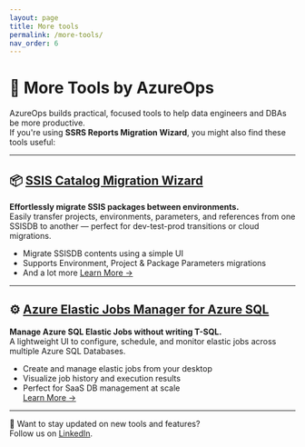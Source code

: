 ```yaml
---
layout: page
title: More tools
permalink: /more-tools/
nav_order: 6
---
```


# 🚀 More Tools by AzureOps

AzureOps builds practical, focused tools to help data engineers and DBAs be more productive.  
If you're using **SSRS Reports Migration Wizard**, you might also find these tools useful:

---

## 📦 [SSIS Catalog Migration Wizard]([https://ssiscataloger.azureops.org/](https://marketplace.visualstudio.com/items?itemName=AzureOps.ssiscatalogerpro))

**Effortlessly migrate SSIS packages between environments.**  
Easily transfer projects, environments, parameters, and references from one SSISDB to another — perfect for dev-test-prod transitions or cloud migrations.

- Migrate SSISDB contents using a simple UI
- Supports Environment, Project & Package Parameters migrations
- And a lot more
[Learn More →](https://ssiscataloger.azureops.org/)

---

## ⚙️ [Azure Elastic Jobs Manager for Azure SQL](https://marketplace.visualstudio.com/items?itemName=AzureOps.elasticjobsmanager22)

**Manage Azure SQL Elastic Jobs without writing T-SQL.**  
A lightweight UI to configure, schedule, and monitor elastic jobs across multiple Azure SQL Databases.

- Create and manage elastic jobs from your desktop
- Visualize job history and execution results
- Perfect for SaaS DB management at scale  
[Learn More →](https://elasticjobsmanager.azureops.org/)

---

🔗 Want to stay updated on new tools and features?  
Follow us on [LinkedIn](https://www.linkedin.com/company/azureops).
